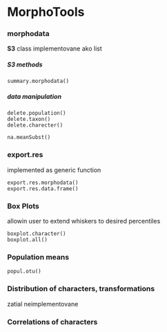# MorphoTools


### morphodata
**S3** class  implementovane ako list

##### S3 methods

```
summary.morphodata()
```

##### data manipulation

```
delete.population()
delete.taxon()
delete.charecter()

na.meanSubst()
```


### export.res
implemented as generic function
```
export.res.morphodata()
export.res.data.frame()
```

### Box Plots
allowin user to extend whiskers to desired percentiles
```
boxplot.character()
boxplot.all()
```

### Population means
```
popul.otu()
```

### Distribution of characters, transformations
zatial neimplementovane

### Correlations of characters




